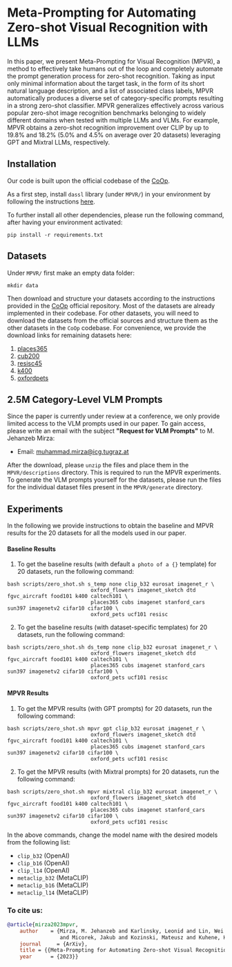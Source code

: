 [//]: # (Official codebase for our paper: **Meta-Prompting for Automating Zero-shot Visual Recognition with LLMs**.)

[//]: # (This repository contains the code for all the experiments &#40;for 20 datasets&#41; conducted in our paper.)

# Meta-Prompting for Automating Zero-shot Visual Recognition with LLMs

In this paper, we present Meta-Prompting for Visual Recognition (MPVR), a method to effectively take humans out of the loop and completely automate the prompt generation process for zero-shot 
recognition. Taking as input only
minimal information about the target task, in the form of its short natural 
language description, and a list of associated class labels, MPVR
automatically produces a diverse set of category-specific prompts resulting 
in a strong zero-shot classifier. MPVR generalizes effectively across
various popular zero-shot image recognition benchmarks belonging to
widely different domains when tested with multiple LLMs and VLMs.
For example, MPVR obtains a zero-shot recognition improvement over
CLIP by up to 19.8% and 18.2% (5.0% and 4.5% on average over 20
datasets) leveraging GPT and Mixtral LLMs, respectively.
## Installation

Our code is built upon the official codebase of the [CoOp](https://github.dev/KaiyangZhou/CoOp).

As a first step, install `dassl` library (under `MPVR/`) in your environment by following the instructions [here](https://github.com/KaiyangZhou/Dassl.pytorch#installation).

To further install all other dependencies, please run the following command, after having your environment activated:

```
pip install -r requirements.txt
```

## Datasets

Under `MPVR/` first make an empty data folder: 

```
mkdir data
```

Then download and structure your datasets according to the instructions provided in 
the [CoOp](https://github.dev/KaiyangZhou/CoOp)
official repository. 
Most of the datasets are already implemented in their codebase. 
For other datasets, you will need to download the datasets from the official sources and structure them as the other 
datasets in the `CoOp` codebase. For convenience, we provide the download links for remaining datasets here: 

1. [places365](http://places2.csail.mit.edu/download.html)
2. [cub200](https://www.vision.caltech.edu/datasets/cub_200_2011/)
3. [resisc45](https://meta-album.github.io/datasets/RESISC.html)
4. [k400](https://github.com/cvdfoundation/kinetics-dataset)
5. [oxfordpets](https://www.robots.ox.ac.uk/~vgg/data/pets/)

## 2.5M Category-Level VLM Prompts

Since the paper is currently under review at a conference, we only provide limited access to the VLM prompts used in our paper.
To gain access, please write an email with the subject **"Request for VLM Prompts"** to M. Jehanzeb Mirza:

- Email: [muhammad.mirza@icg.tugraz.at](muhammad.mirza@icg.tugraz.at)



After the download, please `unzip` the files and place them in the `MPVR/descriptions` directory. This is required to run the MPVR experiments.
To generate the VLM prompts yourself for the datasets, please run the files for the individual dataset files present in the 
`MPVR/generate` directory.



## Experiments

In the following we provide instructions to obtain the baseline and MPVR results for the 20 datasets for all the models
used in our paper.


#### Baseline Results

1. To get the baseline results (with default ```a photo of a {}``` template) for 20 datasets, run the following command:

 
```  
bash scripts/zero_shot.sh s_temp none clip_b32 eurosat imagenet_r \
                           oxford_flowers imagenet_sketch dtd fgvc_aircraft food101 k400 caltech101 \
                           places365 cubs imagenet stanford_cars sun397 imagenetv2 cifar10 cifar100 \
                           oxford_pets ucf101 resisc

```

2. To get the baseline results (with dataset-specific templates) for 20 datasets, run the following command:

```  
bash scripts/zero_shot.sh ds_temp none clip_b32 eurosat imagenet_r \
                           oxford_flowers imagenet_sketch dtd fgvc_aircraft food101 k400 caltech101 \
                           places365 cubs imagenet stanford_cars sun397 imagenetv2 cifar10 cifar100 \
                           oxford_pets ucf101 resisc
```

#### MPVR Results

1. To get the MPVR results (with GPT prompts) for 20 datasets, run the following command:

```  
bash scripts/zero_shot.sh mpvr gpt clip_b32 eurosat imagenet_r \
                           oxford_flowers imagenet_sketch dtd fgvc_aircraft food101 k400 caltech101 \
                           places365 cubs imagenet stanford_cars sun397 imagenetv2 cifar10 cifar100 \
                           oxford_pets ucf101 resisc
```

2. To get the MPVR results (with Mixtral prompts) for 20 datasets, run the following command:

```  
bash scripts/zero_shot.sh mpvr mixtral clip_b32 eurosat imagenet_r \
                           oxford_flowers imagenet_sketch dtd fgvc_aircraft food101 k400 caltech101 \
                           places365 cubs imagenet stanford_cars sun397 imagenetv2 cifar10 cifar100 \
                           oxford_pets ucf101 resisc
```


In the above commands, change the model name with the desired models from the following list:

- `clip_b32` (OpenAI)
- `clip_b16` (OpenAI)
- `clip_l14` (OpenAI)
- `metaclip_b32` (MetaCLIP)
- `metaclip_b16` (MetaCLIP)
- `metaclip_l14` (MetaCLIP)

### To cite us: 
```bibtex
@article{mirza2023mpvr,
    author    = {Mirza, M. Jehanzeb and Karlinsky, Leonid and Lin, Wei and Doveh, Sivan and 
                 and Micorek, Jakub and Kozinski, Mateusz and Kuhene, Hilde and Possegger, Horst},
    journal     = {ArXiv},
    title = {{Meta-Prompting for Automating Zero-shot Visual Recognition with LLMs}},
    year      = {2023}}